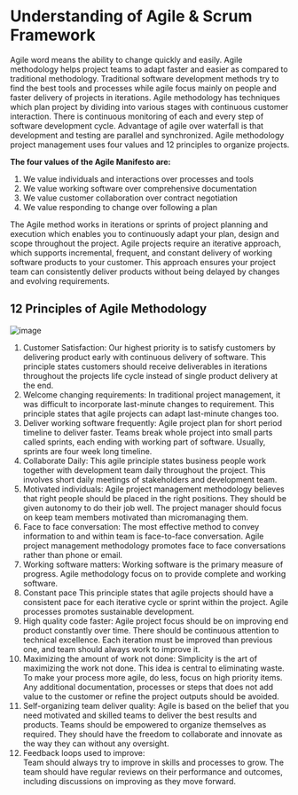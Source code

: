 # Understanding of Agile & Scrum Framework

Agile word means the ability to change quickly and easily. Agile methodology helps project teams to adapt faster and easier as compared to traditional methodology. Traditional software development methods try to find the best tools and processes while agile focus mainly on people and faster delivery of projects in iterations.
Agile methodology has techniques which plan project by dividing into various stages with continuous customer interaction. There is continuous monitoring of each and every step of software development cycle. Advantage of agile over waterfall is that development and testing are parallel and synchronized.
Agile methodology project management uses four values and 12 principles to organize projects. 

**The four values of the Agile Manifesto are:**
1.	We value individuals and interactions over processes and tools
2.	We value working software over comprehensive documentation
3.	We value customer collaboration over contract negotiation
4.	We value responding to change over following a plan

The Agile method works in iterations or sprints of project planning and execution which enables you to continuously adapt your plan, design and scope throughout the project. 
Agile projects require an iterative approach, which supports incremental, frequent, and constant delivery of working software products to your customer. This approach ensures your project team can consistently deliver products without being delayed by changes and evolving requirements.

## 12 Principles of Agile Methodology 
![image](https://github.com/kamalakshi14/Agile_final/assets/135496842/3ce94b9e-9432-4eed-80e1-d848f68c1dd4)

1.	Customer Satisfaction: 
Our highest priority is to satisfy customers by delivering product early with continuous delivery of software.  This principle states customers should receive deliverables in iterations throughout the projects life cycle instead of single product delivery at the end.
2.	Welcome changing requirements:
In traditional project management, it was difficult to incorporate last-minute changes to requirement. This principle states that agile projects can adapt last-minute changes too.
3.	Deliver working software frequently:
Agile project plan for short period timeline to deliver faster. Teams break whole project into small parts called sprints, each ending with working part of software. Usually, sprints are four week long timeline.
4.	Collaborate Daily: 
This agile principle states business people work together with development team daily throughout the project. This involves short daily meetings of stakeholders and development team.
5.	Motivated individuals: 
Agile project management methodology believes that right people should be placed in the right positions. They should be given autonomy to do their job well. The project manager should focus on keep team members motivated than micromanaging them.
6.	Face to face conversation: 
The most effective method to convey information to and within team is face-to-face conversation. Agile project management methodology promotes face to face conversations rather than phone or email.  
7.	Working software matters: 
Working software is the primary measure of progress.  Agile methodology focus on to provide complete and working software.
8.	Constant pace 
This principle states that agile projects should have a consistent pace for each iterative cycle or sprint within the project. Agile processes promotes sustainable development. 
9.	High quality code faster: 
Agile project focus should be on improving end product constantly over time. There should be continuous attention to technical excellence. Each iteration must be improved than previous one, and team should always work to improve it.
10.	Maximizing the amount of work not done:
Simplicity is the art of maximizing the work not done. This idea is central to eliminating waste. To make your process more agile, do less, focus on high priority items. Any additional documentation, processes or steps that does not add value to the customer or refine the project outputs should be avoided.
11.	Self-organizing team deliver quality:
Agile is based on the belief that you need motivated and skilled teams to deliver the best results and products. Teams should be empowered to organize themselves as required. They should have the freedom to collaborate and innovate as the way they can without any oversight.
12.	Feedback loops used to improve:  
Team should always try to improve in skills and processes to grow. The team should have regular reviews on their performance and outcomes, including discussions on improving as they move forward.
